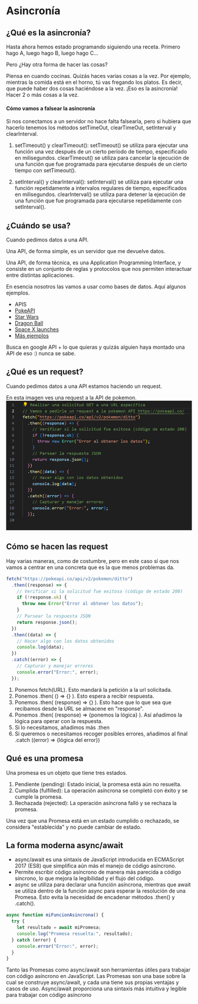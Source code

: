 # Asincronía

## ¿Qué es la asincronía?

Hasta ahora hemos estado programando siguiendo una receta. Primero hago A, luego hago B, luego hago C...

Pero ¿Hay otra forma de hacer las cosas?

Piensa en cuando cocinas. Quizás haces varias cosas a la vez. Por ejemplo, mientras la comida está en el horno, tú vas fregando los platos. Es decir, que puede haber dos cosas haciéndose a la vez. ¡Eso es la asincronía! Hacer 2 o más cosas a la vez.

#### Cómo vamos a falsear la asincronía

Si nos conectamos a un servidor no hace falta falsearla, pero si hubiera que hacerlo tenemos los métodos setTimeOut, clearTimeOut, setInterval y clearInterval.

1. setTimeout() y clearTimeout():
   setTimeout() se utiliza para ejecutar una función una vez después de un cierto período de tiempo, especificado en milisegundos.
   clearTimeout() se utiliza para cancelar la ejecución de una función que fue programada para ejecutarse después de un cierto tiempo con setTimeout().

2. setInterval() y clearInterval():
   setInterval() se utiliza para ejecutar una función repetidamente a intervalos regulares de tiempo, especificados en milisegundos.
   clearInterval() se utiliza para detener la ejecución de una función que fue programada para ejecutarse repetidamente con setInterval().

## ¿Cuándo se usa?

Cuando pedimos datos a una API.

Una API, de forma simple, es un servidor que me devuelve datos.

Una API, de forma técnica, es una Application Programming Interface, y consiste en un conjunto de reglas y protocolos que nos permiten interactuar entre distintas aplicaciones.

En esencia nosotros las vamos a usar como bases de datos. Aquí algunos ejemplos.

- APIS
- [PokeAPI](https://pokeapi.co/)
- [Star Wars](https://swapi.dev/)
- [Dragon Ball](https://web.dragonball-api.com/)
- [Space X launches](https://api.spacexdata.com/v4/launches)
- [Más ejemplos](https://rootstack.com/es/blog/cuales-son-las-api-mas-utilizadas-en-el-desarrollo-de-aplicaciones)

Busca en google API + lo que quieras y quizás alguien haya montado una API de eso :) nunca se sabe.

## ¿Qué es un request?

Cuando pedimos datos a una API estamos haciendo un request.

En esta imagen ves una request a la API de pokemon.
![request](image.png)

## Cómo se hacen las request

Hay varias maneras, como de costumbre, pero en este caso sí que nos vamos a centrar en una concreta que es la que menos problemas da.

```javascript
fetch("https://pokeapi.co/api/v2/pokemon/ditto")
  .then((response) => {
    // Verificar si la solicitud fue exitosa (código de estado 200)
    if (!response.ok) {
      throw new Error("Error al obtener los datos");
    }
    // Parsear la respuesta JSON
    return response.json();
  })
  .then((data) => {
    // Hacer algo con los datos obtenidos
    console.log(data);
  })
  .catch((error) => {
    // Capturar y manejar errores
    console.error("Error:", error);
  });
```

1. Ponemos fetch(URL). Esto mandará la petición a la url solicitada.
2. Ponemos .then( () => {} ). Esto espera a recibir respuesta.
3. Ponemos .then( (response) => {} ). Esto hace que lo que sea que recibamos desde la URL se almacene en "response".
4. Ponemos .then( (response) => {ponemos la lógica} ). Así añadimos la lógica para operar con la respuesta.
5. Si lo necesitamos, añadimos más .then
6. Si queremos o necesitamos recoger posibles errores, añadimos al final .catch ((error) => {lógica del error})

## Qué es una promesa

Una promesa es un objeto que tiene tres estados.

1. Pendiente (pending): Estado inicial, la promesa está aún no resuelta.
2. Cumplida (fulfilled): La operación asíncrona se completó con éxito y se cumple la promesa.
3. Rechazada (rejected): La operación asíncrona falló y se rechaza la promesa.

Una vez que una Promesa está en un estado cumplido o rechazado, se considera "establecida" y no puede cambiar de estado.

## La forma moderna async/await

- async/await es una sintaxis de JavaScript introducida en ECMAScript 2017 (ES8) que simplifica aún más el manejo de código asíncrono.
- Permite escribir código asíncrono de manera más parecida a código síncrono, lo que mejora la legibilidad y el flujo del código.
- async se utiliza para declarar una función asíncrona, mientras que await se utiliza dentro de la función async para esperar la resolución de una Promesa. Esto evita la necesidad de encadenar métodos .then() y .catch().

```javascript
async function miFuncionAsincrona() {
  try {
    let resultado = await miPromesa;
    console.log("Promesa resuelta:", resultado);
  } catch (error) {
    console.error("Error:", error);
  }
}
```

Tanto las Promesas como async/await son herramientas útiles para trabajar con código asíncrono en JavaScript. Las Promesas son una base sobre la cual se construye async/await, y cada una tiene sus propias ventajas y casos de uso. Async/await proporciona una sintaxis más intuitiva y legible para trabajar con código asíncrono
